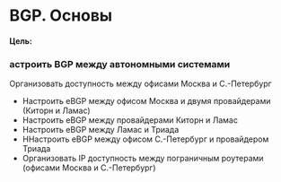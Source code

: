 # BGP. Основы  

#### Цель:  
### астроить BGP между автономными системами  
Организовать доступность между офисами Москва и С.-Петербург  

- Настроить eBGP между офисом Москва и двумя провайдерами (Киторн и Ламас)  
- Настроить eBGP между провайдерами Киторн и Ламас  
- Настроить eBGP между Ламас и Триада  
- ННастроить eBGP между офисом С.-Петербург и провайдером Триада  
- Организовать IP доступность между пограничным роутерами (офисами Москва и С.-Петербург)  